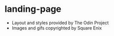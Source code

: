 # landing-page

- Layout and styles provided by The Odin Project
- Images and gifs copyrighted by Square Enix